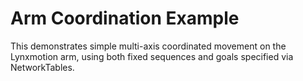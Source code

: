 # Arm Coordination Example

This demonstrates simple multi-axis coordinated movement on the Lynxmotion arm, using both fixed sequences and goals specified via NetworkTables.